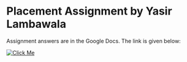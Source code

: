 # Placement Assignment by Yasir Lambawala

Assignment answers are in the Google Docs. The link is given below:

[![Click Me](https://img.shields.io/badge/Click%20Me-red)](https://docs.google.com/document/d/1KBhMu5pC86jyonaBm0yFm1UW2tfeS1qmp9NWwMivUKE/edit?usp=share_link)
